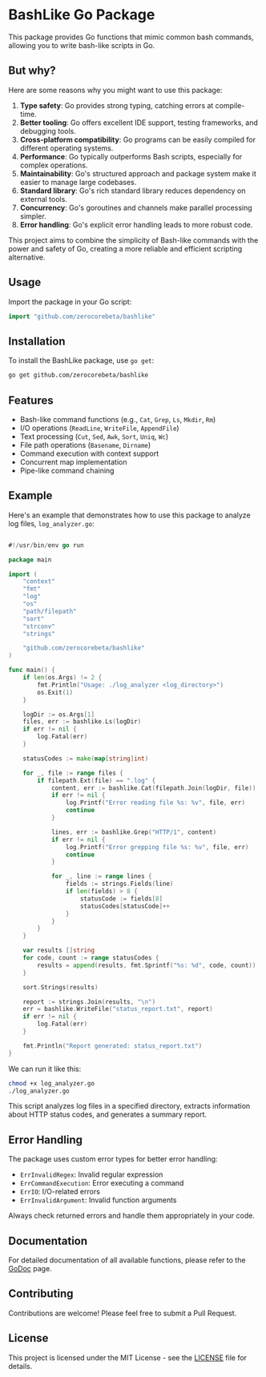 # BashLike Go Package

This package provides Go functions that mimic common bash commands, allowing you to write bash-like scripts in Go.

## But why?

Here are some reasons why you might want to use this package:

1. **Type safety**: Go provides strong typing, catching errors at compile-time.
2. **Better tooling**: Go offers excellent IDE support, testing frameworks, and debugging tools.
3. **Cross-platform compatibility**: Go programs can be easily compiled for different operating systems.
4. **Performance**: Go typically outperforms Bash scripts, especially for complex operations.
5. **Maintainability**: Go's structured approach and package system make it easier to manage large codebases.
6. **Standard library**: Go's rich standard library reduces dependency on external tools.
7. **Concurrency**: Go's goroutines and channels make parallel processing simpler.
8. **Error handling**: Go's explicit error handling leads to more robust code.

This project aims to combine the simplicity of Bash-like commands with the power and safety of Go, creating a more reliable and efficient scripting alternative.

## Usage

Import the package in your Go script:

```go
import "github.com/zerocorebeta/bashlike"
```

## Installation

To install the BashLike package, use `go get`:

```bash
go get github.com/zerocorebeta/bashlike
```

## Features

- Bash-like command functions (e.g., `Cat`, `Grep`, `Ls`, `Mkdir`, `Rm`)
- I/O operations (`ReadLine`, `WriteFile`, `AppendFile`)
- Text processing (`Cut`, `Sed`, `Awk`, `Sort`, `Uniq`, `Wc`)
- File path operations (`Basename`, `Dirname`)
- Command execution with context support
- Concurrent map implementation
- Pipe-like command chaining

## Example

Here's an example that demonstrates how to use this package to analyze log files, `log_analyzer.go`:

```go

#!/usr/bin/env go run

package main

import (
	"context"
	"fmt"
	"log"
	"os"
	"path/filepath"
	"sort"
	"strconv"
	"strings"

	"github.com/zerocorebeta/bashlike"
)

func main() {
	if len(os.Args) != 2 {
		fmt.Println("Usage: ./log_analyzer <log_directory>")
		os.Exit(1)
	}

	logDir := os.Args[1]
	files, err := bashlike.Ls(logDir)
	if err != nil {
		log.Fatal(err)
	}

	statusCodes := make(map[string]int)

	for _, file := range files {
		if filepath.Ext(file) == ".log" {
			content, err := bashlike.Cat(filepath.Join(logDir, file))
			if err != nil {
				log.Printf("Error reading file %s: %v", file, err)
				continue
			}

			lines, err := bashlike.Grep("HTTP/1", content)
			if err != nil {
				log.Printf("Error grepping file %s: %v", file, err)
				continue
			}

			for _, line := range lines {
				fields := strings.Fields(line)
				if len(fields) > 8 {
					statusCode := fields[8]
					statusCodes[statusCode]++
				}
			}
		}
	}

	var results []string
	for code, count := range statusCodes {
		results = append(results, fmt.Sprintf("%s: %d", code, count))
	}

	sort.Strings(results)

	report := strings.Join(results, "\n")
	err = bashlike.WriteFile("status_report.txt", report)
	if err != nil {
		log.Fatal(err)
	}

	fmt.Println("Report generated: status_report.txt")
}
```

We can run it like this:
```bash
chmod +x log_analyzer.go
./log_analyzer.go
```

This script analyzes log files in a specified directory, extracts information about HTTP status codes, and generates a summary report.

## Error Handling

The package uses custom error types for better error handling:

- `ErrInvalidRegex`: Invalid regular expression
- `ErrCommandExecution`: Error executing a command
- `ErrIO`: I/O-related errors
- `ErrInvalidArgument`: Invalid function arguments

Always check returned errors and handle them appropriately in your code.

## Documentation

For detailed documentation of all available functions, please refer to the [GoDoc](https://pkg.go.dev/github.com/zerocorebeta/bashlike) page.

## Contributing

Contributions are welcome! Please feel free to submit a Pull Request.

## License

This project is licensed under the MIT License - see the [LICENSE](LICENSE) file for details.
